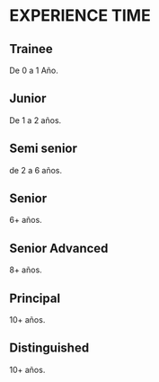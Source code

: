 # EXPERIENCE TIME

## Trainee

De 0 a 1 Año.

## Junior

De 1 a 2 años.

## Semi senior

de 2 a 6 años.

## Senior

6+ años.

## Senior Advanced

8+ años.

## Principal

10+ años.

## Distinguished

10+ años.
					
